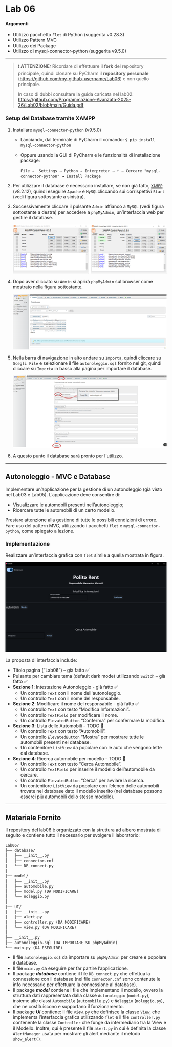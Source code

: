 # Lab 06

#### Argomenti

- Utilizzo pacchetto `Flet` di Python (suggerita v0.28.3)
- Utilizzo Pattern MVC
- Utilizzo dei Package
- Utilizzo di mysql-connector-python (suggerita v9.5.0)

---
> **❗ ATTENZIONE:** 
>  Ricordare di effettuare il **fork** del repository principale, quindi clonare su PyCharm il **repository personale** 
> (https://github.com/my-github-username/Lab06) e non quello principale.
> 
> In caso di dubbi consultare la guida caricata nel lab02: 
> https://github.com/Programmazione-Avanzata-2025-26/Lab02/blob/main/Guida.pdf
> 

### Setup del Database tramite XAMPP
1. Installare `mysql-connector-python` (v9.5.0)
   - Lanciando, dal terminale di PyCharm il comando: `$ pip install mysql-connector-python` 
   - Oppure usando la GUI di PyCharm e le funzionalità di installazione package:

     `File →  Settings → Python → Interpreter → + → Cercare "mysql-connector-python" → Install Package`
2. Per utilizzare il database è necessario installare, se non già fatto, 
[`XAMPP`](https://www.apachefriends.org/it/download.html) (v8.2.12), quindi eseguire `Apache` e `MySQL`cliccando 
sui corrispettivi `Start` (vedi figura sottostante a sinistra).
3. Successivamente cliccare il pulsante `Admin` affianco a `MySQL` (vedi figura sottostante a destra) per accedere a `phpMyAdmin`, un’interfaccia web 
per gestire il database.

    ![xampp.png](img/xampp.png)

4. Dopo aver cliccato su `Admin` si aprirà `phpMyAdmin` sul browser come mostrato nella figura sottostante. 

    ![phpMyAdmin.png](img/phpMyAdmin.png)

5. Nella barra di navigazione in alto andare su `Importa`, quindi cliccare su `Scegli File` e selezionare il file 
`autonoleggio.sql` fornito nel git, quindi cliccare su `Importa` in basso alla pagina per importare il database.

    ![import.png](img/import.png)

6. A questo punto il database sarà pronto per l'utilizzo.

---

## Autonoleggio - MVC e Database
Implementare un’applicazione per la gestione di un autonoleggio (già visto nel Lab03 e Lab05). 
L’applicazione deve consentire di:
- Visualizzare le automobili presenti nell’autonoleggio;
- Ricercare tutte le automobili di un certo modello. 

Prestare attenzione alla gestione di tutte le possibili condizioni di errore. Fare uso del pattern MVC, 
utilizzando i pacchetti `flet` e `mysql-connector-python`, come spiegato a lezione.

### Implementazione
Realizzare un’interfaccia grafica con `flet` simile a quella mostrata in figura. 

![layout.png](img/layout.png)

La proposta di interfaccia include:
- Titolo pagina (“Lab06”) – già fatto ✅
- Pulsante per cambiare tema (default dark mode) utilizzando `Switch` – già fatto ✅ 
- **Sezione 1**: Intestazione Autonoleggio - già fatto ✅
  - Un controllo `Text` con il nome dell'autonoleggio.
  - Un controllo `Text` con il nome del responsabile.
- **Sezione 2**: Modificare il nome del responsabile - già fatto ✅
  - Un controllo `Text` con testo “Modifica Informazioni”. 
  - Un controllo `TextField` per modificare il nome. 
  - Un controllo `ElevatedButton` “Conferma” per confermare la modifica.
- **Sezione 3**: Lista delle Automobili - TODO 📝
  - Un controllo `Text` con testo “Automobili”. 
  - Un controllo `ElevatedButton` “Mostra” per mostrare tutte le automobili presenti nel database. 
  - Un contenitore `ListView` da popolare con le auto che vengono lette dal database. 
- **Sezione 4**: Ricerca automobile per modello - TODO 📝
  - Un controllo `Text` con testo “Cerca Automobile”. 
  - Un controllo `TextField` per inserire il modello dell’automobile da cercare.
  - Un controllo `ElevatedButton` “Cerca” per avviare la ricerca. 
  - Un contenitore `ListView` da popolare con l’elenco delle automobili trovate nel database dato il modello inserito 
  (nel database possono esserci più automobili dello stesso modello). 

---

## Materiale Fornito
Il repository del lab06 è organizzato con la struttura ad albero mostrata di seguito e contiene tutto il necessario per 
svolgere il laboratorio:

```code
Lab06/
├── database/
│   ├── __init__.py
│   ├── connector.cnf
│   └── DB_connect.py
│
├── model/
│   ├── __init__.py
│   ├── automobile.py
│   ├── model.py (DA MODIFICARE)
│   └── noleggio.py
│
├── UI/
│   ├── __init__.py
│   ├── alert.py
│   ├── controller.py (DA MODIFICARE)
│   └── view.py (DA MODIFICARE)
│
├── __init__.py
├── autonoleggio.sql (DA IMPORTARE SU phpMyAdmin)
└── main.py (DA ESEGUIRE)
 ```

- Il file `autonoleggio.sql` da importare su `phpMyAdmin` per creare e popolare il database.
- Il file `main.py` da eseguire per far partire l’applicazione.
- Il package **_database_** contiene il file `DB_connect.py` che effettua la connessione con il database (nel file `connector.cnf` sono contenute le info 
  necessarie per effettuare la connessione al database).
- Il package **_model_** contiene i file che implementano il modello, ovvero la struttura dati rappresentata dalla classe 
`Autonoleggio` (`model.py`), insieme alle classi `Automobile` (`automobile.py`) e `Noleggio` (`noleggio.py`), 
che ne costituiscono e supportano il funzionamento.
- Il package **_UI_** contiene: il file `view.py` che definisce la classe `View`, che implementa l’interfaccia grafica 
utilizzando `flet` e il file `controller.py` contenente la classe `Controller` che funge da intermediario tra la View 
e il Modello. Inoltre, qui è presente il file `alert.py` in cui è definita la classe `AlertManager` usata per mostrare 
gli alert mediante il metodo `show_alert()`. 
